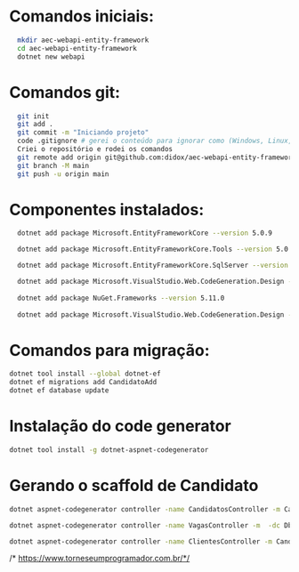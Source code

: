 # Comandos iniciais:
``` bash
  mkdir aec-webapi-entity-framework
  cd aec-webapi-entity-framework
  dotnet new webapi
```

# Comandos git:
``` bash
  git init
  git add .
  git commit -m "Iniciando projeto"
  code .gitignore # gerei o conteúdo para ignorar como (Windows, Linux, Mac, DotnetCore, VisualStudioCore) no link: https://www.toptal.com/developers/gitignore
  Criei o repositório e rodei os comandos
  git remote add origin git@github.com:didox/aec-webapi-entity-framework.git
  git branch -M main
  git push -u origin main
```

# Componentes instalados:
``` bash
  dotnet add package Microsoft.EntityFrameworkCore --version 5.0.9

  dotnet add package Microsoft.EntityFrameworkCore.Tools --version 5.0.9

  dotnet add package Microsoft.EntityFrameworkCore.SqlServer --version 5.0.9

  dotnet add package Microsoft.VisualStudio.Web.CodeGeneration.Design --version 5.0.2
  
  dotnet add package NuGet.Frameworks --version 5.11.0
  
  dotnet add package Microsoft.VisualStudio.Web.CodeGeneration.Design --version 5.0.2
```

# Comandos para migração:
``` bash
dotnet tool install --global dotnet-ef
dotnet ef migrations add CandidatoAdd
dotnet ef database update
```

# Instalação do code generator
``` bash
dotnet tool install -g dotnet-aspnet-codegenerator
```

# Gerando o scaffold de Candidato
``` bash
dotnet aspnet-codegenerator controller -name CandidatosController -m Candidato -dc DbContexto --relativeFolderPath Controllers

dotnet aspnet-codegenerator controller -name VagasController -m  -dc DbContexto --relativeFolderPath Controllers

dotnet aspnet-codegenerator controller -name ClientesController -m Candidatos -dc DbContexto --relativeFolderPath Controllers --useDefaultLayout

```
/* https://www.torneseumprogramador.com.br/*/


